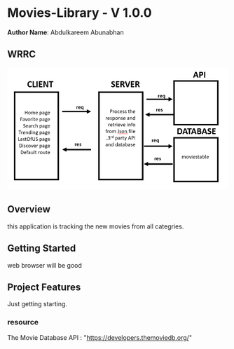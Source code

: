 # Movies-Library - V 1.0.0

**Author Name**: Abdulkareem Abunabhan

## WRRC

![WRRC-img](./wrrcnew.png)

## Overview

this application is tracking the new movies from all categries.

## Getting Started

web browser will be good

## Project Features

Just getting starting.

### resource

The Movie Database API : "https://developers.themoviedb.org/"

